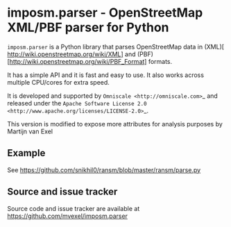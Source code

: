 imposm.parser - OpenStreetMap XML/PBF parser for Python
=======================================================

`imposm.parser` is a Python library that parses OpenStreetMap data in (XML)[ http://wiki.openstreetmap.org/wiki/XML]  and (PBF) [http://wiki.openstreetmap.org/wiki/PBF_Format] formats.

It has a simple API and it is fast and easy to use. It also works across multiple CPU/cores for extra speed.

It is developed and supported by `Omniscale <http://omniscale.com>`_ and released under the `Apache Software License 2.0 <http://www.apache.org/licenses/LICENSE-2.0>`_.

This version is modified to expose more attributes for analysis purposes by Martijn van Exel

Example
-------
See https://github.com/snikhil0/ransm/blob/master/ransm/parse.py


Source and issue tracker
------------------------
Source code and issue tracker are available at https://github.com/mvexel/imposm.parser

